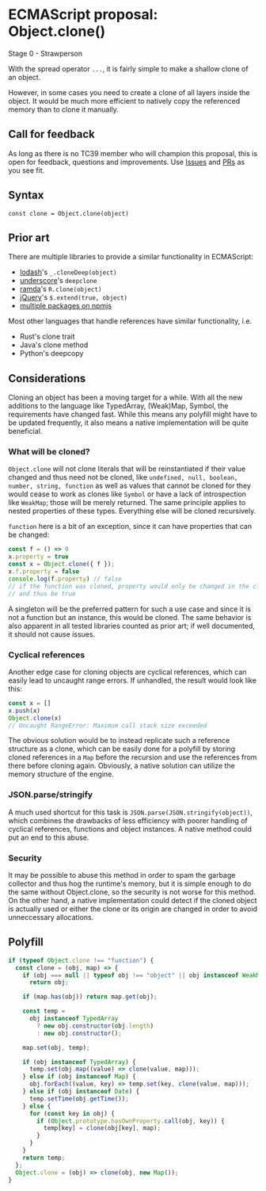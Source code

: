 # ECMAScript proposal: Object.clone()

Stage 0 - Strawperson

With the spread operator `...`, it is fairly simple to make a shallow clone of an object.

However, in some cases you need to create a clone of all layers inside the object. It would be much more efficient to natively copy the referenced memory than to clone it manually.

## Call for feedback

As long as there is no TC39 member who will champion this proposal, this is open for feedback, questions and improvements. Use [Issues](https://github.com/atk/object-clone-proposal/issues) and [PRs](https://github.com/atk/object-clone-proposal/pulls) as you see fit.

## Syntax

    const clone = Object.clone(object)

## Prior art

There are multiple libraries to provide a similar functionality in ECMAScript:

* [lodash](https://lodash.com/docs/4.17.15#cloneDeep)'s `_.cloneDeep(object)`
* [underscore](https://github.com/mateusmaso/underscore.deepclone)'s `deepclone`
* [ramda](https://ramdajs.com/docs/#clone)'s `R.clone(object)`
* [jQuery](https://api.jquery.com/jquery.extend/)'s `$.extend(true, object)`
* [multiple packages on npmjs](https://www.npmjs.com/search?q=clone)

Most other languages that handle references have similar functionality, i.e.

* Rust's clone trait
* Java's clone method
* Python's deepcopy

## Considerations

Cloning an object has been a moving target for a while. With all the new additions to the language like TypedArray, (Weak)Map, Symbol, the requirements have changed fast. While this means any polyfill might have to be updated frequently, it also means a native implementation will be quite beneficial.

### What will be cloned?

`Object.clone` will not clone literals that will be reinstantiated if their value changed and thus need not be cloned, like `undefined, null, boolean, number, string, function` as well as values that cannot be cloned for they would cease to work as clones like `Symbol` or have a lack of introspection like `WeakMap`; those will be merely returned. The same principle applies to nested properties of these types. Everything else will be cloned recursively.

`function` here is a bit of an exception, since it can have properties that can be changed:

```javascript
const f = () => 0
x.property = true
const x = Object.clone({ f });
x.f.property = false
console.log(f.property) // false
// if the function was cloned, property would only be changed in the clone
// and thus be true
```

A singleton will be the preferred pattern for such a use case and since it is not a function but an instance, this would be cloned. The same behavior is also apparent in all tested libraries counted as prior art; if well documented, it should not cause issues.

### Cyclical references

Another edge case for cloning objects are cyclical references, which can easily lead to uncaught range errors. If unhandled, the result would look like this:

```javascript
const x = []
x.push(x)
Object.clone(x)
// Uncaught RangeError: Maximum call stack size exceeded
```

The obvious solution would be to instead replicate such a reference structure as a clone, which can be easily done for a polyfill by storing cloned references in a `Map` before the recursion and use the references from there before cloning again. Obviously, a native solution can utilize the memory structure of the engine.

### JSON.parse/stringify

A much used shortcut for this task is `JSON.parse(JSON.stringify(object))`, which combines the drawbacks of less efficiency with poorer handling of cyclical references, functions and object instances. A native method could put an end to this abuse.

### Security

It may be possible to abuse this method in order to spam the garbage collector and thus hog the runtime's memory, but it is simple enough to do the same without Object.clone, so the security is not worse for this method. On the other hand, a native implementation could detect if the cloned object is actually used or either the clone or its origin are changed in order to avoid unneccessary allocations.

## Polyfill

```javascript
if (typeof Object.clone !== "function") {
  const clone = (obj, map) => {
    if (obj === null || typeof obj !== "object" || obj instanceof WeakMap)
      return obj;

    if (map.has(obj)) return map.get(obj);

    const temp =
      obj instanceof TypedArray
        ? new obj.constructor(obj.length)
        : new obj.constructor();

    map.set(obj, temp);

    if (obj instanceof TypedArray) {
      temp.set(obj.map((value) => clone(value, map)));
    } else if (obj instanceof Map) {
      obj.forEach((value, key) => temp.set(key, clone(value, map)));
    } else if (obj instanceof Date) {
      temp.setTime(obj.getTime());
    } else {
      for (const key in obj) {
        if (Object.prototype.hasOwnProperty.call(obj, key)) {
          temp[key] = clone(obj[key], map);
        }
      }
    }
    return temp;
  };
  Object.clone = (obj) => clone(obj, new Map());
}
```
